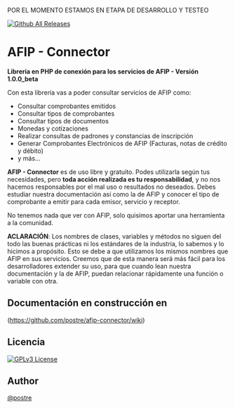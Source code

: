 POR EL MOMENTO ESTAMOS EN ETAPA DE DESARROLLO Y TESTEO

[![Github All Releases](https://img.shields.io/github/downloads/postre/afip-connector/total.svg)]()
# AFIP - Connector

**Libreria en PHP de conexión para los servicios de AFIP - Versión 1.0.0_beta**


Con esta librería vas a poder consultar servicios de AFIP como:
- Consultar comprobantes emitidos
- Consultar tipos de comprobantes
- Consultar tipos de documentos
- Monedas y cotizaciones
- Realizar consultas de padrones y constancias de inscripción
- Generar Comprobantes Electrónicos de AFIP (Facturas, notas de crédito y débito)
- y más...

**AFIP - Connector** es de uso libre y gratuito. Podes utilizarla según tus necesidades, pero **toda acción realizada es tu responsabilidad**, y no nos hacemos responsables por el mal uso o resultados no deseados. Debes estudiar nuestra documentación así como la de AFIP y conocer el tipo de comprobante a emitir para cada emisor, servicio y receptor.

No tenemos nada que ver con AFIP, solo quisimos aportar una herramienta a la comunidad.

**ACLARACIÓN**: Los nombres de clases, variables y métodos no siguen del todo las buenas prácticas ni los estándares de la industria, lo sabemos y lo hicimos a propósito. Esto se debe a que utilizamos los mismos nombres que AFIP en sus servicios. Creemos que de esta manera será más fácil para los desarrolladores extender su uso, para que cuando lean nuestra documentación y la de AFIP, puedan relacionar rápidamente una función o variable con otra.

## Documentación en construcción en 
(https://github.com/postre/afip-connector/wiki)





## Licencia


[![GPLv3 License](https://img.shields.io/badge/License-GPL%20v3-yellow.svg)](https://opensource.org/licenses/)


## Author

[@postre](https://www.github.com/postre)


